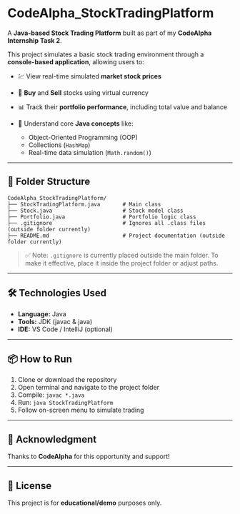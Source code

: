 # CodeAlpha_StockTradingPlatform

A **Java-based Stock Trading Platform** built as part of my **CodeAlpha Internship Task 2**.

This project simulates a basic stock trading environment through a **console-based application**, allowing users to:

* 💹 View real-time simulated **market stock prices**
* 🛒 **Buy** and **Sell** stocks using virtual currency
* 📊 Track their **portfolio performance**, including total value and balance
* 🧠 Understand core **Java concepts** like:

  * Object-Oriented Programming (OOP)
  * Collections (`HashMap`)
  * Real-time data simulation (`Math.random()`)

---

## 📁 Folder Structure

```
CodeAlpha_StockTradingPlatform/
├── StockTradingPlatform.java       # Main class
├── Stock.java                      # Stock model class
├── Portfolio.java                  # Portfolio logic class
├── .gitignore                      # Ignores all .class files (outside folder currently)
├── README.md                       # Project documentation (outside folder currently)
```

> ✅ Note: `.gitignore` is currently placed outside the main folder. To make it effective, place it inside the project folder or adjust paths.

---

## 🛠 Technologies Used

* **Language:** Java
* **Tools:** JDK (javac & java)
* **IDE:** VS Code / IntelliJ (optional)

---

## 📦 How to Run

1. Clone or download the repository
2. Open terminal and navigate to the project folder
3. Compile: `javac *.java`
4. Run: `java StockTradingPlatform`
5. Follow on-screen menu to simulate trading

---

## 🙌 Acknowledgment

Thanks to **CodeAlpha** for this opportunity and support!

---

## 📜 License

This project is for **educational/demo** purposes only.
